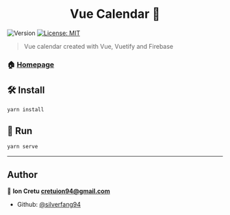 <h1 align="center">Vue Calendar 📅</h1>
<p>
  <img alt="Version" src="https://img.shields.io/badge/version-0.1.0-blue.svg?cacheSeconds=2592000" />
  <a href="#" target="_blank">
    <img alt="License: MIT" src="https://img.shields.io/badge/License-MIT-yellow.svg" />
  </a>
</p>

> Vue calendar created with Vue, Vuetify and Firebase

### 🏠 [Homepage](https://github.com/silverfang94/node-experiments/vue-calendar)

## 🛠️ Install

```sh
yarn install
```

## 🚗 Run

```sh
yarn serve
```

---

## Author

👨 **Ion Cretu <cretuion94@gmail.com>**

- Github: [@silverfang94](https://github.com/silverfang94)

